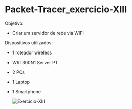 # Packet-Tracer_exercicio-XIII

Objetivo:
- Criar um servidor de rede
via WIFI

Dispositivos utilizados:

- 1 roteador wireless
- WRT300N1 Server PT
- 2 PCs
- 1 Laptop
- 1 Smartphone

  ![Exercicio-XIII](https://github.com/user-attachments/assets/bbf6e390-0928-4861-843c-699f34cce58f)
